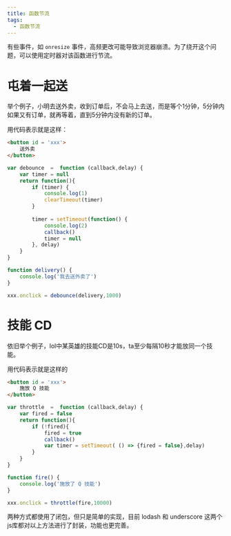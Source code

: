 ```yaml
---
title: 函数节流
tags:
  - 函数节流
---
```


有些事件，如 `onresize` 事件，高频更改可能导致浏览器崩溃。为了绕开这个问题，可以使用定时器对该函数进行节流。

<!-- more -->

# 屯着一起送

举个例子，小明去送外卖，收到订单后，不会马上去送，而是等个1分钟，5分钟内如果又有订单，就再等着，直到5分钟内没有新的订单。

用代码表示就是这样：

```html
<button id = 'xxx'>
    送外卖
</button>
```

```javascript
var debounce  =  function (callback,delay) {
    var timer = null
    return function(){
        if (timer) {
            console.log(1)
            clearTimeout(timer)
        }
        
        timer = setTimeout(function() {
            console.log(2)
            callback()
            timer = null
        }, delay)
    }
}

function delivery() {
    console.log('我去送外卖了')
}

xxx.onclick = debounce(delivery,1000)
```

# 技能 CD

依旧举个例子，lol中某英雄的技能CD是10s，ta至少每隔10秒才能放同一个技能。

用代码表示就是这样的

```html
<button id = 'xxx'>
    施放 Q 技能
</button>
```

```javascript
var throttle  =  function (callback,delay) {
    var fired = false
    return function(){
        if (!fired){
            fired = true
            callback()
            var timer = setTimeout( () => {fired = false},delay)
        }
    }
}

function fire() {
    console.log('施放了 Q 技能')
}

xxx.onclick = throttle(fire,10000)
```

两种方式都使用了闭包，但只是简单的实现，目前 lodash 和 underscore 这两个js库都对以上方法进行了封装，功能也更完善。